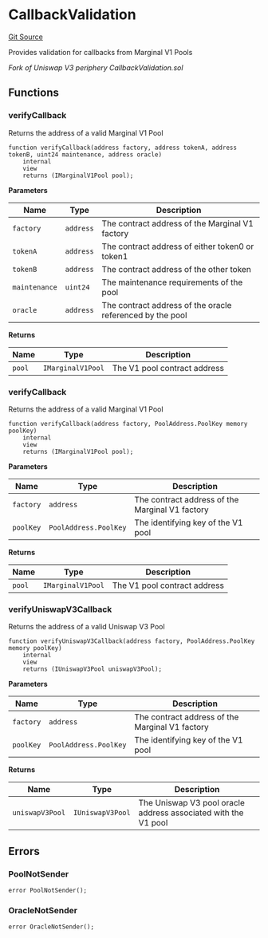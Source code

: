 # CallbackValidation
[Git Source](https://github.com/MarginalProtocol/v1-periphery/blob/de728cd3d633f080a3fd40108fe8de3ab4edd595/contracts/libraries/CallbackValidation.sol)

Provides validation for callbacks from Marginal V1 Pools

*Fork of Uniswap V3 periphery CallbackValidation.sol*


## Functions
### verifyCallback

Returns the address of a valid Marginal V1 Pool


```solidity
function verifyCallback(address factory, address tokenA, address tokenB, uint24 maintenance, address oracle)
    internal
    view
    returns (IMarginalV1Pool pool);
```
**Parameters**

|Name|Type|Description|
|----|----|-----------|
|`factory`|`address`|The contract address of the Marginal V1 factory|
|`tokenA`|`address`|The contract address of either token0 or token1|
|`tokenB`|`address`|The contract address of the other token|
|`maintenance`|`uint24`|The maintenance requirements of the pool|
|`oracle`|`address`|The contract address of the oracle referenced by the pool|

**Returns**

|Name|Type|Description|
|----|----|-----------|
|`pool`|`IMarginalV1Pool`|The V1 pool contract address|


### verifyCallback

Returns the address of a valid Marginal V1 Pool


```solidity
function verifyCallback(address factory, PoolAddress.PoolKey memory poolKey)
    internal
    view
    returns (IMarginalV1Pool pool);
```
**Parameters**

|Name|Type|Description|
|----|----|-----------|
|`factory`|`address`|The contract address of the Marginal V1 factory|
|`poolKey`|`PoolAddress.PoolKey`|The identifying key of the V1 pool|

**Returns**

|Name|Type|Description|
|----|----|-----------|
|`pool`|`IMarginalV1Pool`|The V1 pool contract address|


### verifyUniswapV3Callback

Returns the address of a valid Uniswap V3 Pool


```solidity
function verifyUniswapV3Callback(address factory, PoolAddress.PoolKey memory poolKey)
    internal
    view
    returns (IUniswapV3Pool uniswapV3Pool);
```
**Parameters**

|Name|Type|Description|
|----|----|-----------|
|`factory`|`address`|The contract address of the Marginal V1 factory|
|`poolKey`|`PoolAddress.PoolKey`|The identifying key of the V1 pool|

**Returns**

|Name|Type|Description|
|----|----|-----------|
|`uniswapV3Pool`|`IUniswapV3Pool`|The Uniswap V3 pool oracle address associated with the V1 pool|


## Errors
### PoolNotSender

```solidity
error PoolNotSender();
```

### OracleNotSender

```solidity
error OracleNotSender();
```

